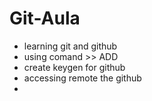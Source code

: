 # Git-Aula

- learning git and github
- using comand >> ADD 
- create keygen for github
- accessing remote the github
-
